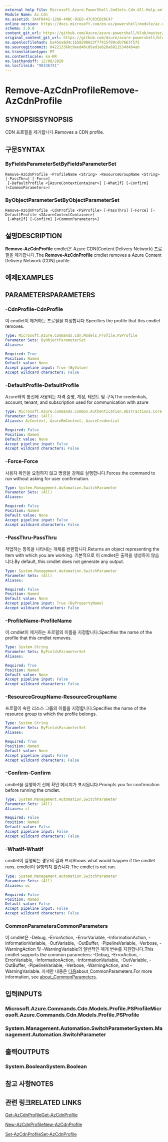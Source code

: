 ```yaml
---
external help file: Microsoft.Azure.PowerShell.Cmdlets.Cdn.dll-Help.xml
Module Name: Az.Cdn
ms.assetid: 3A4F8442-1268-44BC-91ED-47C03CD20C47
online version: https://docs.microsoft.com/en-us/powershell/module/az.cdn/remove-azcdnprofile
schema: 2.0.0
content_git_url: https://github.com/Azure/azure-powershell/blob/master/src/Cdn/Cdn/help/Remove-AzCdnProfile.md
original_content_git_url: https://github.com/Azure/azure-powershell/blob/master/src/Cdn/Cdn/help/Remove-AzCdnProfile.md
ms.openlocfilehash: ba45ea8d4c1b58290623f7f415f09cdb7663f575
ms.sourcegitcommit: 04221336bc9eed46c05ed1e828a6811534d4b4ab
ms.translationtype: MT
ms.contentlocale: ko-KR
ms.lasthandoff: 12/08/2020
ms.locfileid: "98336741"
---
```

# <span data-ttu-id="b0d64-101">Remove-AzCdnProfile</span><span class="sxs-lookup"><span data-stu-id="b0d64-101">Remove-AzCdnProfile</span></span>

## <span data-ttu-id="b0d64-102">SYNOPSIS</span><span class="sxs-lookup"><span data-stu-id="b0d64-102">SYNOPSIS</span></span>
<span data-ttu-id="b0d64-103">CDN 프로필을 제거합니다.</span><span class="sxs-lookup"><span data-stu-id="b0d64-103">Removes a CDN profile.</span></span>

## <span data-ttu-id="b0d64-104">구문</span><span class="sxs-lookup"><span data-stu-id="b0d64-104">SYNTAX</span></span>

### <span data-ttu-id="b0d64-105">ByFieldsParameterSet</span><span class="sxs-lookup"><span data-stu-id="b0d64-105">ByFieldsParameterSet</span></span>
```
Remove-AzCdnProfile -ProfileName <String> -ResourceGroupName <String> [-PassThru] [-Force]
 [-DefaultProfile <IAzureContextContainer>] [-WhatIf] [-Confirm] [<CommonParameters>]
```

### <span data-ttu-id="b0d64-106">ByObjectParameterSet</span><span class="sxs-lookup"><span data-stu-id="b0d64-106">ByObjectParameterSet</span></span>
```
Remove-AzCdnProfile -CdnProfile <PSProfile> [-PassThru] [-Force] [-DefaultProfile <IAzureContextContainer>]
 [-WhatIf] [-Confirm] [<CommonParameters>]
```

## <span data-ttu-id="b0d64-107">설명</span><span class="sxs-lookup"><span data-stu-id="b0d64-107">DESCRIPTION</span></span>
<span data-ttu-id="b0d64-108">**Remove-AzCdnProfile** cmdlet은 Azure CDN(Content Delivery Network) 프로필을 제거합니다.</span><span class="sxs-lookup"><span data-stu-id="b0d64-108">The **Remove-AzCdnProfile** cmdlet removes a Azure Content Delivery Network (CDN) profile.</span></span>

## <span data-ttu-id="b0d64-109">예제</span><span class="sxs-lookup"><span data-stu-id="b0d64-109">EXAMPLES</span></span>

## <span data-ttu-id="b0d64-110">PARAMETERS</span><span class="sxs-lookup"><span data-stu-id="b0d64-110">PARAMETERS</span></span>

### <span data-ttu-id="b0d64-111">-CdnProfile</span><span class="sxs-lookup"><span data-stu-id="b0d64-111">-CdnProfile</span></span>
<span data-ttu-id="b0d64-112">이 cmdlet이 제거하는 프로필을 지정합니다.</span><span class="sxs-lookup"><span data-stu-id="b0d64-112">Specifies the profile that this cmdlet removes.</span></span>

```yaml
Type: Microsoft.Azure.Commands.Cdn.Models.Profile.PSProfile
Parameter Sets: ByObjectParameterSet
Aliases:

Required: True
Position: Named
Default value: None
Accept pipeline input: True (ByValue)
Accept wildcard characters: False
```

### <span data-ttu-id="b0d64-113">-DefaultProfile</span><span class="sxs-lookup"><span data-stu-id="b0d64-113">-DefaultProfile</span></span>
<span data-ttu-id="b0d64-114">Azure와의 통신에 사용되는 자격 증명, 계정, 테넌트 및 구독</span><span class="sxs-lookup"><span data-stu-id="b0d64-114">The credentials, account, tenant, and subscription used for communication with azure</span></span>

```yaml
Type: Microsoft.Azure.Commands.Common.Authentication.Abstractions.Core.IAzureContextContainer
Parameter Sets: (All)
Aliases: AzContext, AzureRmContext, AzureCredential

Required: False
Position: Named
Default value: None
Accept pipeline input: False
Accept wildcard characters: False
```

### <span data-ttu-id="b0d64-115">-Force</span><span class="sxs-lookup"><span data-stu-id="b0d64-115">-Force</span></span>
<span data-ttu-id="b0d64-116">사용자 확인을 요청하지 않고 명령을 강제로 실행합니다.</span><span class="sxs-lookup"><span data-stu-id="b0d64-116">Forces the command to run without asking for user confirmation.</span></span>

```yaml
Type: System.Management.Automation.SwitchParameter
Parameter Sets: (All)
Aliases:

Required: False
Position: Named
Default value: None
Accept pipeline input: False
Accept wildcard characters: False
```

### <span data-ttu-id="b0d64-117">-PassThru</span><span class="sxs-lookup"><span data-stu-id="b0d64-117">-PassThru</span></span>
<span data-ttu-id="b0d64-118">작업하는 항목을 나타내는 개체를 반환합니다.</span><span class="sxs-lookup"><span data-stu-id="b0d64-118">Returns an object representing the item with which you are working.</span></span>
<span data-ttu-id="b0d64-119">기본적으로 이 cmdlet은 출력을 생성하지 않습니다.</span><span class="sxs-lookup"><span data-stu-id="b0d64-119">By default, this cmdlet does not generate any output.</span></span>

```yaml
Type: System.Management.Automation.SwitchParameter
Parameter Sets: (All)
Aliases:

Required: False
Position: Named
Default value: None
Accept pipeline input: True (ByPropertyName)
Accept wildcard characters: False
```

### <span data-ttu-id="b0d64-120">-ProfileName</span><span class="sxs-lookup"><span data-stu-id="b0d64-120">-ProfileName</span></span>
<span data-ttu-id="b0d64-121">이 cmdlet이 제거하는 프로필의 이름을 지정합니다.</span><span class="sxs-lookup"><span data-stu-id="b0d64-121">Specifies the name of the profile that this cmdlet removes.</span></span>

```yaml
Type: System.String
Parameter Sets: ByFieldsParameterSet
Aliases:

Required: True
Position: Named
Default value: None
Accept pipeline input: False
Accept wildcard characters: False
```

### <span data-ttu-id="b0d64-122">-ResourceGroupName</span><span class="sxs-lookup"><span data-stu-id="b0d64-122">-ResourceGroupName</span></span>
<span data-ttu-id="b0d64-123">프로필이 속한 리소스 그룹의 이름을 지정합니다.</span><span class="sxs-lookup"><span data-stu-id="b0d64-123">Specifies the name of the resource group to which the profile belongs.</span></span>

```yaml
Type: System.String
Parameter Sets: ByFieldsParameterSet
Aliases:

Required: True
Position: Named
Default value: None
Accept pipeline input: False
Accept wildcard characters: False
```

### <span data-ttu-id="b0d64-124">-Confirm</span><span class="sxs-lookup"><span data-stu-id="b0d64-124">-Confirm</span></span>
<span data-ttu-id="b0d64-125">cmdlet을 실행하기 전에 확인 메시지가 표시됩니다.</span><span class="sxs-lookup"><span data-stu-id="b0d64-125">Prompts you for confirmation before running the cmdlet.</span></span>

```yaml
Type: System.Management.Automation.SwitchParameter
Parameter Sets: (All)
Aliases: cf

Required: False
Position: Named
Default value: False
Accept pipeline input: False
Accept wildcard characters: False
```

### <span data-ttu-id="b0d64-126">-WhatIf</span><span class="sxs-lookup"><span data-stu-id="b0d64-126">-WhatIf</span></span>
<span data-ttu-id="b0d64-127">cmdlet이 실행되는 경우의 결과 표시</span><span class="sxs-lookup"><span data-stu-id="b0d64-127">Shows what would happen if the cmdlet runs.</span></span>
<span data-ttu-id="b0d64-128">cmdlet이 실행되지 않습니다.</span><span class="sxs-lookup"><span data-stu-id="b0d64-128">The cmdlet is not run.</span></span>

```yaml
Type: System.Management.Automation.SwitchParameter
Parameter Sets: (All)
Aliases: wi

Required: False
Position: Named
Default value: False
Accept pipeline input: False
Accept wildcard characters: False
```

### <span data-ttu-id="b0d64-129">CommonParameters</span><span class="sxs-lookup"><span data-stu-id="b0d64-129">CommonParameters</span></span>
<span data-ttu-id="b0d64-130">이 cmdlet은 -Debug, -ErrorAction, -ErrorVariable, -InformationAction, -InformationVariable, -OutVariable, -OutBuffer, -PipelineVariable, -Verbose, -WarningAction 및 -WarningVariable의 일반적인 매개 변수를 지원합니다.</span><span class="sxs-lookup"><span data-stu-id="b0d64-130">This cmdlet supports the common parameters: -Debug, -ErrorAction, -ErrorVariable, -InformationAction, -InformationVariable, -OutVariable, -OutBuffer, -PipelineVariable, -Verbose, -WarningAction, and -WarningVariable.</span></span> <span data-ttu-id="b0d64-131">자세한 내용은 [다음](http://go.microsoft.com/fwlink/?LinkID=113216)about_CommonParameters.</span><span class="sxs-lookup"><span data-stu-id="b0d64-131">For more information, see [about_CommonParameters](http://go.microsoft.com/fwlink/?LinkID=113216).</span></span>

## <span data-ttu-id="b0d64-132">입력</span><span class="sxs-lookup"><span data-stu-id="b0d64-132">INPUTS</span></span>

### <span data-ttu-id="b0d64-133">Microsoft.Azure.Commands.Cdn.Models.Profile.PSProfile</span><span class="sxs-lookup"><span data-stu-id="b0d64-133">Microsoft.Azure.Commands.Cdn.Models.Profile.PSProfile</span></span>

### <span data-ttu-id="b0d64-134">System.Management.Automation.SwitchParameter</span><span class="sxs-lookup"><span data-stu-id="b0d64-134">System.Management.Automation.SwitchParameter</span></span>

## <span data-ttu-id="b0d64-135">출력</span><span class="sxs-lookup"><span data-stu-id="b0d64-135">OUTPUTS</span></span>

### <span data-ttu-id="b0d64-136">System.Boolean</span><span class="sxs-lookup"><span data-stu-id="b0d64-136">System.Boolean</span></span>

## <span data-ttu-id="b0d64-137">참고 사항</span><span class="sxs-lookup"><span data-stu-id="b0d64-137">NOTES</span></span>

## <span data-ttu-id="b0d64-138">관련 링크</span><span class="sxs-lookup"><span data-stu-id="b0d64-138">RELATED LINKS</span></span>

[<span data-ttu-id="b0d64-139">Get-AzCdnProfile</span><span class="sxs-lookup"><span data-stu-id="b0d64-139">Get-AzCdnProfile</span></span>](./Get-AzCdnProfile.md)

[<span data-ttu-id="b0d64-140">New-AzCdnProfile</span><span class="sxs-lookup"><span data-stu-id="b0d64-140">New-AzCdnProfile</span></span>](./New-AzCdnProfile.md)

[<span data-ttu-id="b0d64-141">Set-AzCdnProfile</span><span class="sxs-lookup"><span data-stu-id="b0d64-141">Set-AzCdnProfile</span></span>](./Set-AzCdnProfile.md)



